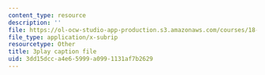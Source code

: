 ```yaml
---
content_type: resource
description: ''
file: https://ol-ocw-studio-app-production.s3.amazonaws.com/courses/18-02-multivariable-calculus-fall-2007/3dd15dcca4e65999a0991131af7b2629_3_goGnJm5sA.vtt
file_type: application/x-subrip
resourcetype: Other
title: 3play caption file
uid: 3dd15dcc-a4e6-5999-a099-1131af7b2629
---
```

